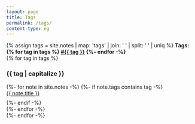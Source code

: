 ```yaml
---
layout: page
title: Tags
permalink: /tags/
content-type: eg
---
```


<style>
.category-content a {
    text-decoration: none;
    color: #4183c4;
}

.category-content a:hover {
    text-decoration: underline;
    color: #4183c4;
}
</style>

<main>
    {% assign tags =  site.notes | map: 'tags' | join: ' '  | split: ' ' | uniq %}
    <b>Tags:
    {% for tag in tags %}
        <a class="internal-link" href="{{ site.baseurl }}/tags/#{{ tag }}">#{{ tag }}</a>
    {%- endfor -%}
    </b>
    <br/>
    {% for tag in tags %}
        <div id="{{ tag }}"><h3 id="{{ tag }}">{{ tag | capitalize }}</h3>
        {%- for note in site.notes -%}
            {%- if note.tags contains tag -%}
                <li style="padding-bottom: 0.6em; list-style: none;"><a href="{{note.url}}">{{ note.title }}</a></li> 
            {%- endif -%}
            <br>
        {%- endfor -%}
        </div>
    {%- endfor -%}
    <br/>
    <br/>
</main>